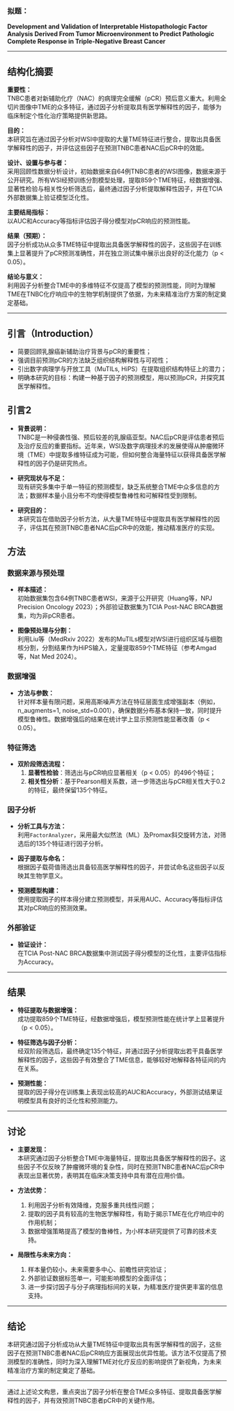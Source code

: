 ### **拟题：**  
**Development and Validation of Interpretable Histopathologic Factor Analysis Derived From Tumor Microenvironment to Predict Pathologic Complete Response in Triple-Negative Breast Cancer**

---

## 结构化摘要

**重要性：**  
TNBC患者对新辅助化疗（NAC）的病理完全缓解（pCR）预后意义重大。利用全切片图像中TME的众多特征，通过因子分析提取具有医学解释性的因子，能够为临床制定个性化治疗策略提供新思路。

**目的：**  
本研究旨在通过因子分析对WSI中提取的大量TME特征进行整合，提取出具备医学解释性的因子，并评估这些因子在预测TNBC患者NAC后pCR中的效能。

**设计、设置与参与者：**  
采用回顾性数据分析设计，初始数据来自64例TNBC患者的WSI图像，数据来源于公开研究。所有WSI经预训练分割模型处理，提取859个TME特征，经数据增强、显著性检验与相关性分析筛选后，最终通过因子分析提取解释性因子，并在TCIA外部数据集上验证模型泛化性。

**主要结局指标：**  
以AUC和Accuracy等指标评估因子得分模型对pCR响应的预测性能。

**结果（预期）：**  
因子分析成功从众多TME特征中提取出具备医学解释性的因子，这些因子在训练集上显著提升了pCR预测准确性，并在独立测试集中展示出良好的泛化能力（p < 0.05）。

**结论与意义：**  
利用因子分析整合TME中的多维特征不仅提高了模型的预测性能，同时为理解TME在TNBC化疗响应中的生物学机制提供了依据，为未来精准治疗方案的制定奠定基础。

---

## **引言（Introduction）** 

- 简要回顾乳腺癌新辅助治疗背景与pCR的重要性；
- 强调目前预测pCR的方法缺乏组织结构解释性与可视性；
- 引出数字病理学与开放工具（MuTILs, HiPS）在提取组织结构特征上的潜力；
- 明确本研究的目标：构建一种基于因子的预测模型，用以预测pCR，并探究其医学解释性。

## 引言2

- **背景说明：**  
  TNBC是一种侵袭性强、预后较差的乳腺癌亚型。NAC后pCR是评估患者预后及治疗反应的重要指标。近年来，WSI及数字病理技术的发展使得从肿瘤微环境（TME）中提取多维特征成为可能，但如何整合海量特征以获得具备医学解释性的因子仍是研究热点。

- **研究现状与不足：**  
  现有研究多集中于单一特征的预测模型，缺乏系统整合TME中众多信息的方法；数据样本量小且分布不均使得模型鲁棒性和可解释性受到限制。

- **研究目的：**  
  本研究旨在借助因子分析方法，从大量TME特征中提取具有医学解释性的因子，评估其在预测TNBC患者NAC后pCR中的效能，推动精准医疗的实现。


## 方法

### 数据来源与预处理

- **样本描述：**  
  初始数据集包含64例TNBC患者WSI，来源于公开研究（Huang等，NPJ Precision Oncology 2023）；外部验证数据集为TCIA Post-NAC BRCA数据集，均为非pCR患者。

- **图像预处理与分割：**  
  利用Liu等（MedRxiv 2022）发布的MuTILs模型对WSI进行组织区域与细胞核分割，分割结果作为HiPS输入，定量提取859个TME特征（参考Amgad等，Nat Med 2024）。

### 数据增强

- **方法与参数：**  
  针对样本量有限问题，采用高斯噪声方法在特征层面生成增强副本（例如，n_augments=1, noise_std=0.001），确保数据分布基本保持一致，同时提升模型鲁棒性。数据增强后的结果在统计学上显示预测性能显著改善（p < 0.05）。

### 特征筛选

- **双阶段筛选流程：**  
  1. **显著性检验**：筛选出与pCR响应显著相关（p < 0.05）的496个特征；  
  2. **相关性分析**：基于Pearson相关系数，进一步筛选出与pCR相关性大于0.2的特征，最终保留135个特征。

### 因子分析

- **分析工具与方法：**  
  利用`FactorAnalyzer`，采用最大似然法（ML）及Promax斜交旋转方法，对筛选后的135个特征进行因子分析。
  
- **因子提取与命名：**  
  根据因子载荷值筛选出具备较高医学解释性的因子，并尝试命名这些因子以反映其生物学意义。
  
- **预测模型构建：**  
  使用提取因子的样本得分建立预测模型，并采用AUC、Accuracy等指标评估其对pCR响应的预测效果。

### 外部验证

- **验证设计：**  
  在TCIA Post-NAC BRCA数据集中测试因子得分模型的泛化性，主要评估指标为Accuracy。

---

## 结果

- **特征提取与数据增强：**  
  成功提取859个TME特征，经数据增强后，模型预测性能在统计学上显著提升（p < 0.05）。
  
- **特征筛选与因子分析：**  
  经双阶段筛选后，最终确定135个特征，并通过因子分析提取出若干具备医学解释性的因子，这些因子有效整合了TME信息，能够较好地解释各特征间的内在关系。
  
- **预测性能：**  
  提取的因子得分在训练集上表现出较高的AUC和Accuracy，外部测试结果证明模型具有良好的泛化性和预测能力。

---

## 讨论

- **主要发现：**  
  本研究通过因子分析整合TME中海量特征，提取出具备医学解释性的因子。这些因子不仅反映了肿瘤微环境的复杂性，同时在预测TNBC患者NAC后pCR中表现出显著优势，表明其在临床决策支持中具有潜在应用价值。

- **方法优势：**  
  1. 利用因子分析有效降维，克服多重共线性问题；  
  2. 提取的因子具有较高的生物医学解释性，有助于揭示TME在化疗响应中的作用机制；  
  3. 数据增强策略提高了模型的鲁棒性，为小样本研究提供了可靠的技术支持。

- **局限性与未来方向：**  
  1. 样本量仍较小，未来需要多中心、前瞻性研究验证；  
  2. 外部验证数据标签单一，可能影响模型的全面评估；  
  3. 进一步探讨因子与分子病理指标间的关联，为精准医疗提供更丰富的信息支持。

---

## 结论

本研究通过因子分析成功从大量TME特征中提取出具有医学解释性的因子，这些因子在预测TNBC患者NAC后pCR响应方面展现出优异性能。该方法不仅提高了预测模型的准确性，同时为深入理解TME对化疗反应的影响提供了新视角，为未来精准治疗方案的制定奠定了基础。

---

通过上述论文构思，重点突出了因子分析在整合TME众多特征、提取具备医学解释性的因子，并有效预测TNBC患者pCR中的关键作用。
